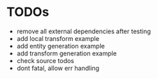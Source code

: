 # TODOs

- remove all external dependencies after testing
- add local transform example
- add entity generation example
- add transform generation example
- check source todos
- dont fatal, allow err handling